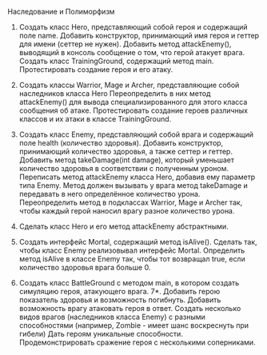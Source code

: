 Наследование и Полиморфизм

1. Создать класс Hero, представляющий собой героя и содержащий поле
name.
    Добавить конструктор, принимающий имя героя и геттер для имени (сеттер не нужен).
    Добавить метод attackEnemy(), выводящий в консоль сообщение о том,
что герой атакует врага.
    Создать класс TrainingGround, содержащий метод main. Протестировать
создание героя и его атаку.  
2. Создать классы Warrior, Mage и Archer, представляющие собой
наследников класса Hero
    Переопределить в них метод attackEnemy() для вывода
специализированного для этого класса сообщения об атаке.
    Протестировать создание героев различных классов и их атаки в классе
TrainingGround.
3. Создать класс Enemy, представляющий собой врага и содержащий поле
health (количество здоровья).
    Добавить конструктор, принимающий количество здоровья, а также сеттер
и геттер.
    Добавить метод takeDamage(int damage), который уменьшает количество
здоровья в соответствии с полученным уроном.
    Переписать метод attackEnemy класса Hero, добавив ему параметр типа
Enemy.
    Метод должен вызывать у врага метод takeDamage и передавать в него
определённое количество урона.
    Переопределить метод в подклассах Warrior, Mage и Archer так, чтобы
каждый герой наносил врагу разное количество урона.
    
4. Сделать класс Hero и его метод attackEnemy абстрактными.
5. Создать интерфейс Mortal, содержащий метод isAlive().
    Сделать так, чтобы класс Enemy реализовывал интерфейс Mortal. 
    Определить метод isAlive в классе Enemy так, чтобы тот возвращал true,
если количество здоровья врага больше 0.
    
6. Создать класс BattleGround с методом main, в котором создать симуляцию
героя, атакующего врага.
7*. Добавить герою показатель здоровья и возможность погибнуть.
     Добавить возможность врагу атаковать героя в ответ.
     Создать несколько видов врагов (наследников класса Enemy) с разными
способностями (например, Zombie - имеет шанс воскреснуть при гибели)
     Дать героям уникальные способности.
     Продемонстрировать сражение героя с несколькими соперниками.
